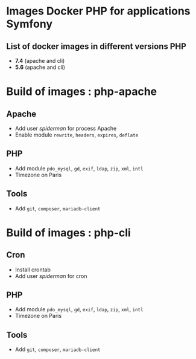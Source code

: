 # Images Docker PHP for applications Symfony


## List of docker images in different versions PHP

- **7.4** (apache and cli)
- **5.6** (apache and cli)


# Build of images : **php-apache**

## Apache
- Add user *spiderman* for process Apache
- Enable module `rewrite`, `headers`, `expires`, `deflate`

## PHP
- Add module `pdo_mysql`, `gd`, `exif`, `ldap`, `zip`, `xml`, `intl`
- Timezone on Paris

## Tools
- Add `git`, `composer`, `mariadb-client`


# Build of images : **php-cli**

## Cron
- Install crontab
- Add user *spiderman* for cron

## PHP
- Add module `pdo_mysql`, `gd`, `exif`, `ldap`, `zip`, `xml`, `intl`
- Timezone on Paris

## Tools
- Add `git`, `composer`, `mariadb-client`
